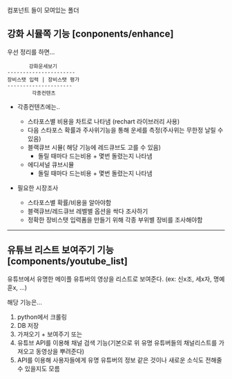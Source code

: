 컴포넌트 들이 모여있는 폴더

## 강화 시뮬쪽 기능 [conponents/enhance]

우선 정리를 하면...

           강화운세보기
    ----------------------
    장비스탯 입력 | 장비스탯 평가
    ---------------------
            각종컨텐츠

+ 각종컨텐츠에는..
    + 스타포스별 비용을 차트로 나타냄 (rechart 라이브러리 사용)
    + 다음 스타포스 확률과 주사위기능을 통해 운세를 측정(주사위는 무한정 날릴 수 있음)
    + 블랙큐브 시뮬( 해당 기능에 레드큐브도 고를 수 있음)
        + 돌릴 때마다 드는비용 + 몇번 돌렸는지 나타냄
    + 에디셔널 큐브시뮬
        + 돌릴 때마다 드는비용 + 몇번 돌렸는지 나타냄

+ 필요한 시장조사
    + 스타포스별 확률/비용을 알아야함
    + 블랙큐브/레드큐브 레벨별 옵션을 싹다 조사하기
    + 정확한 장비스탯 입력폼을 만들기 위해 각종 부위별 장비를 조사해야함


- - -

## 유튜브 리스트 보여주기 기능 [components/youtube_list]

유튜브에서 유명한 메이플 유튜버의 영상을 리스트로 보여준다. (ex: 신x조, 세x자, 명예훈x, ...)

해당 기능은... 
1. python에서 크롤링
2. DB 저장
3. 가져오기 + 보여주기
또는
1. 유튜브 API를 이용해 채널 검색 기능(기본으로 위 유명 유튜버들의 채널리스트를 가져오고 동영상을 뿌려준다)
2. API를 이용해 사용자들에게 유명 유튜버의 정보 같은 것이나 새로운 소식도 전해줄 수 있을지도 모름